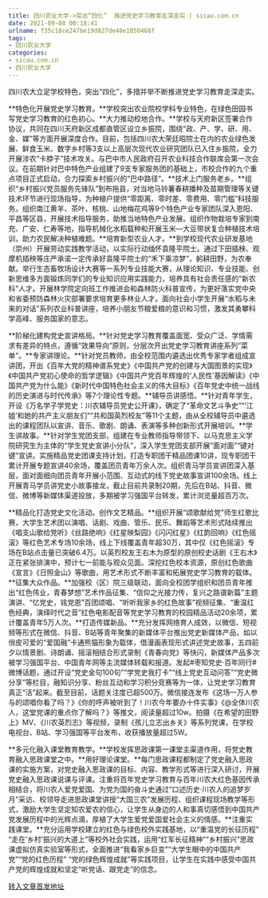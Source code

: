 ```yaml
---
title: 四川农业大学->突出“四化”  推进党史学习教育走深走实 | sicau.com.cn
date: 2021-09-08 00:18:41
urlname: f35c18ce247be19d827de48e1850468f
tags: 
- 四川农业大学
categories:
- sicau.com.cn
- 四川农业大学
---
```

四川农大立足学校特色，突出“四化”，多措并举不断推进党史学习教育走深走实。

**特色化开展党史学习教育。**学校突出农业院校学科专业特色，在绿色田园书写党史学习教育的红色初心。**大力推动校地合作。**学校与天府新区签署合作协议，共同在四川天府新区成都直管区设立乡振院，围绕“政、产、学、研、用、金、媒”等方面开展深度合作。目前，包括四川农大荣廷昭院士在内的农业绿色发展、鲜食玉米、数字乡村等3支以上高层次现代农业研究团队已入住乡振院，全力开展涉农“卡脖子”技术攻关。与巴中市人民政府召开农业科技合作联席会第一次会议。在前期针对巴中特色产业组建了9支专家服务团的基础上，市校合作的九个重点项目正式启动，合力探索乡村振兴的“巴中路径”。**技术上门服务老乡。**组织“乡村振兴党员服务先锋队”到布拖县，对当地马铃薯春耕播种及苗期管理等关键技术环节进行现场指导，为种植户提供“零距离、零时差、零费用、零门槛”科技服务。组织南江黄羊、茶叶、核桃、山地梅花鸡等9个特色产业专家团队深入恩阳、平昌等区县，开展技术指导服务，助推当地特色产业发展。组织作物栽培专家到南充、广安、仁寿等地，指导机械化水稻载种和开展玉米—大豆带状复合种植技术培训，助力农民解决种植难题。**培育新型农业人才。**到学校现代农业研发基地（崇州）开展劳动实践教学活动，以实际行动缅怀袁隆平院士。通过下田插秧、观摩机插秧等庄严承诺一定传承好袁隆平院士的“禾下乘凉梦”，躬耕田野，为农奉献。举行生态畜牧场设计大赛等一系列专业技能大赛，从理论知识、专业技能、创新思维多方面锻炼同学们的专业知识应用实践能力，培养具有社会责任感的“新农科”人才。开展林学院定向班工作推进会和森林防火科普宣传，为更好落实党中央和省委预防森林火灾部署要求培育更多林业人才。面向社会小学生开展“水稻与未来的对话”系列农业科普讲座，培养小朋友节粮爱粮的意识和习惯，激发其勇攀科学高峰、服务国家的意志。

**阶梯化建构党史宣讲格局。**针对党史学习教育覆盖面宽、受众广泛、学情需求有差异的特点，遵循“效果导向”原则，分层次开出党史学习教育讲座系列“菜单”。**专家讲理论。**针对党员教师，由全校范围内遴选出优秀专家学者组成宣讲团，开出《百年大党的精神谱系党史》《中国共产党的创建与大国图景的实现》《中国共产党初心使命的哲学逻辑》《中国共产党百年辉煌的‘人民性’基因解读》《中国共产党为什么能》《新时代中国特色社会主义的伟大目标》《百年党史中统一战线的历史演进与时代传承》等7个理论性专题。**辅导员讲感悟。**针对青年学生，开设《万名学子学党史：川农辅导员党史公开课》，确定了“革命文艺斗争史”“‘江姐’和她的共产主义朋友们”“共和国英烈校友”等11个主题，由从全校辅导员中遴选出的课程团队以宣讲、音乐、歌剧、朗诵、表演等多种创新形式开展培训。**学生讲故事。**针对学生党团支部，组建在专业教师指导带领下、以马克思主义学院研究生为主体的“学生党史宣讲小分队”，深入学生党团支部开展“面对面”“键对键”宣讲。实施精品党史团课支持计划，打造专职团干精品团课10讲，现专职团干累计开展专题宣讲40余场，覆盖团员青年万余人次。组织青马学员宣讲团深入基层，面对面细向团员青年开展小范围、互动式的线下党史故事宣讲100余场。线上开展青马学员讲党史小故事接龙，截止目前共录制20期，先后在B站、抖音、微信、微博等新媒体渠道投放，多期被学习强国平台转发，累计浏览量超百万次。

**精品化打造党史文化活动。创作文艺精品。**组织开展“颂歌献给党”师生红歌比赛，大学生艺术团以演唱、话剧、戏曲、管乐、民乐、舞蹈等艺术形式陆续推出《唱支山歌给党听》《丝路绝响》《红星映梨园》《闪闪红星》《红韵回响》《红色摇滚》等红色艺术专场10余场，线上下线覆盖青年超30万，其中仅《红色摇滚》专场在B站点击量已突破6.4万。以英烈校友王右木为原型的原创校史话剧《王右木》正在紧张排演中，预计七一前能与观众见面。深挖红色校本资源，原创红色歌曲《宣言》《日照金山》等歌曲，用艺术形式不断丰富和拓展党史学习教育的载体。**征集大众作品。**加强校（区）院三级联动，面向全校团学组织和团员青年推出“红色伟业，青春梦想”艺术作品征集、“信仰之光接力传，复兴之路谱新篇”主题演讲、“忆党史，铭党恩”百团颂唱、“听听我家乡的红色故事”视频征集、“重温红色经典，演绎时代之音”红色电影配音等党史学习教育的校园精品活动20余项，累计覆盖青年5万人次。**打造传媒新品。**充分发挥网络育人成效，以微信、短视频等形式在微信、抖音、B站等青年聚集的新媒体平台推出党史新媒体产品，如以俏皮可爱的“爱国融”卡通熊猫形象为载体，借漫画表现形式讲述党史故事，五四前夕以情景剧、诗朗诵、摇滚相结合形式录制《青春向党》等快闪，新媒体产品多次被学习强国平台、中国青年网等主流媒体转载和报道。发起#枣知党史·百年同行#微博话题，通过开设“党史金句100句”“学党史我打卡”“线上党史互动问答”“党史微分享”等栏目，融知识分享、粉丝互动和学习积分竞赛等为一体，让党史学习教育真正“活”起来。截至目前，话题关注度已超500万。微信接连发布《这场一万人参与的颂唱你看了吗？》《你的呼声被听到了！川农今年要办十件实事》《@全体川农人，这堂党课的重点你了解吗？》等推文，阅读量超过10w。拍摄《在希望的田野上》MV、《川农英烈志》等视频，录制《孩儿立志出乡关》等系列党课，在学校电视台、B站、学习强国等平台发布，收获播放量超过5W。

**多元化融入课堂教育教学。**学校发挥思政课第一课堂主渠道作用，将党史教育融入思政课堂之中。**用好理论课堂。**每门思政课程都制定了党史融入思政课的实施方案，对党史融入思政课的目标、内容、教学形式等进行深入研讨，开展党史融入思政课说课与评课。注重将百年党史学习教育与百年川农大红色基因传承相结合，将川农人爱党爱国、为党为国的奋斗史通过“口述历史·川农人的追梦岁月”采访、校领导走进思政课堂讲授“大国三农”发展历程、组织课程现场教学等形式，激励大学生坚定知农爱农的信心，让学生从身边的人和事真切感悟到中国共产党发展历程中的光辉点滴，厚植了大学生爱党爱国爱社会主义的情感。**注重实践课堂。**充分运用学校建立的红色与绿色校外实践基地，以“重温党的长征历程” “走在‘乡村’振兴的大道上”等校外社会实践，运用“红军长征精神”“乡村振兴”思政课虚拟仿真实验室等形式，全面推进“我看家乡巨变”“大学生眼中的中国共产党”“党的红色历程” “党的绿色辉煌成就”等实践项目，让学生在实践中感受中国共产党的辉煌成就和坚定“听党话、跟党走”的信念。



[转入文章首发地址](https://news.sicau.edu.cn/info/1135/62508.htm)